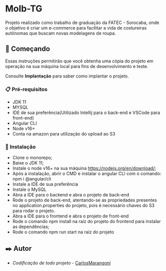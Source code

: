 # Molb-TG

Projeto realizado como trabalho de graduação da FATEC - Sorocaba, onde o objetivo é criar um e-commerce para facilitar a vida de costureiras autônomas que buscam novas modelagens de roupa.

## 🚀 Começando

Essas instruções permitirão que você obtenha uma cópia do projeto em operação na sua máquina local para fins de desenvolvimento e teste.

Consulte **Implantação** para saber como implantar o projeto.

### 📋 Pré-requisitos

- JDK 11
- MYSQL
- IDE de sua preferência(Utilizado Intellij para o back-end e VSCode para front-end)
- Angular CLI
- Node v16+
- Conta na amazon para utilização do upload ao S3

### 🔧 Instalação

- Clone o monorepo;
- Baixe o JDK 11;
- Instale o node v16+ na sua máquina https://nodejs.org/en/download/;
- Após a instalação, abrir o CMD e instalar o angular CLI com o comando: npm i @angular/cli
- Instale a IDE de sua preferência
- Instale o MySQL
- Abra a IDE para o backend e abra o projeto de back-end
- Rode o projeto de back-end, atentando-se as propriedades presentes no application.properties do projeto, pois é necessário chaves do S3 para rodar o projeto.
- Abra a IDE para o frontend e abra o projeto de front-end
- Rode o comando npm install na raíz do projeto do frontend para instalar as dependências;
- Rode o comando npm run start na raíz do projeto

## ✒️ Autor

* *Codificação de todo projeto* - [CarlosMarangoni](https://github.com/CarlosMarangoni)
